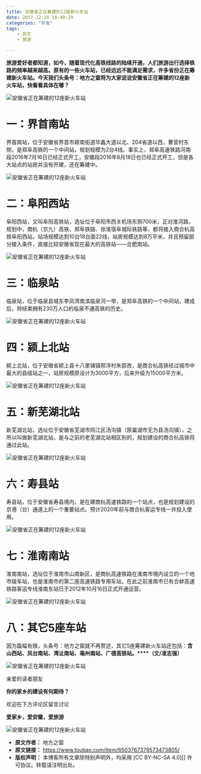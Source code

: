 ```yaml
---
title: 安徽省正在筹建的12座新火车站
date: 2017-12-28 16:40:29
categories: "开发"
tags:
	- 民生
	- 旅游

---
```


**旅游爱好者都知道，如今，随着现代化高铁线路的陆续开通，人们旅游出行选择铁路的频率越来越高。原有的一些火车站，已经远远不能满足需求，许多省份正在筹建新火车站。今天我们头条号：地方之窗将为大家说说安徽省正在筹建的12座新火车站，快看看具体在哪？**

![安徽省正在筹建的12座新火车站][12]

# 一：界首南站 #

界首南站，位于安徽省界首市颍南街道华鑫大道以北、204省道以西，曹营村东侧，是郑阜高铁的一个中间站，规划规模为2台4线。事实上，郑阜高速铁路河南段2016年7月16日已经正式开工，安徽段2016年8月18日也已经正式开工，但是各大站点的站房并没有开建，还在筹建中。

![安徽省正在筹建的12座新火车站][12 1]

# 二：阜阳西站 #

阜阳西站，又叫阜阳高铁站，选址位于阜阳市西关机场东侧700米，正对淮河路，规划中，商杭（京九）高铁、郑阜铁路、徐淮宿阜城际铁路等，都将接入商合杭高铁阜阳西站，站场规模达到10台18台面22线，站房规模达到8万平米，并且预留部分接入条件，直接比较安徽省现在最大的高铁站——合肥南站。

![安徽省正在筹建的12座新火车站][12 2]

# 三：临泉站 #

临泉站，位于临泉县城东李凤湾南滨临泉河一带，是郑阜高铁的一个中间站，建成后，将结束拥有230万人口的临泉不通高铁的历史。

![安徽省正在筹建的12座新火车站][12 3]

# 四：颍上北站 #

颍上北站，位于安徽省颍上县十八里铺镇邢洋村朱郢孜，是商合杭高铁经过城市中最大的县级站之一，站房规模原设计为3000平方，后来升级为15000平方米。

![安徽省正在筹建的12座新火车站][12 4]

# 五：新芜湖北站 #

新芜湖北站，选址位于安徽省芜湖市鸠江区汤沟镇（原巢湖市无为县汤沟镇），之所以叫做新芜湖北站，是与之前的老芜湖北站相区别的，规划建设的商合杭高铁将通过此站。

![安徽省正在筹建的12座新火车站][12 5]

# 六：寿县站 #

寿县站，位于安徽省寿县境内，是在建商杭高速铁路的一个站点，也是规划建设的京港（台）通道上的一个重要站点。预计2020年前与商合杭客运专线一并投入使用。

![安徽省正在筹建的12座新火车站][12 6]

# 七：淮南南站 #

淮南南站，选址位于淮南市山南新区，是商杭高速铁路在淮南市境内设立的一个地市级车站，也是淮南市的第二座高速铁路专用车站，在此之前淮南市已有合蚌高速铁路客运专线淮南东站已于2012年10月16日正式开通运营。

![安徽省正在筹建的12座新火车站][12 7]

# 八：其它5座车站 #

因为篇幅有限，头条号：地方之窗就不再赘述，其它5座筹建新火车站还包括：**含山西站、凤台南站、湾沚南站、亳州南站、广德高铁站。****（文/凌志强）**

![安徽省正在筹建的12座新火车站][12 8]

亲爱的读者朋友


**你的家乡的建设有何期待？**

欢迎在下方评论区留言讨论

**爱家乡，爱安徽，爱旅游**

![安徽省正在筹建的12座新火车站][12 9]


[12]: static/resources/crawler/RNN3-EFM3-YUMN.jpg
[12 1]: static/resources/crawler/EV3M-MM7Z-JBQU.jpg
[12 2]: static/resources/crawler/JJAQ-2ERF-QEVB.jpg
[12 3]: static/resources/crawler/MRRA-RBFV-2E7V.jpg
[12 4]: static/resources/crawler/IRBY-VREI-EFEF.jpg
[12 5]: static/resources/crawler/IMZA-RNBU-26ZN.jpg
[12 6]: static/resources/crawler/7NNJ-YUB7-326V.jpg
[12 7]: static/resources/crawler/3EB6-NIJE-YAIB.jpg
[12 8]: static/resources/crawler/VJIJ-JYRY-VUYZ.jpg
[12 9]: static/resources/crawler/MUZJ-YMZF-YUU3.gif
 *  **原文作者：** 地方之窗
 *  **原文链接：** https://www.toutiao.com/item/6503767379573473805/
 *  **版权声明：** 本博客所有文章除特别声明外，均采用 [CC BY-NC-SA 4.0][] 许可协议。转载请注明出处。
